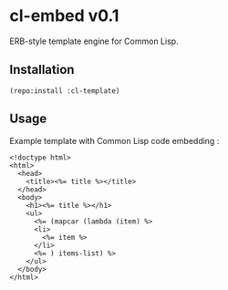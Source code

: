 # cl-embed v0.1

ERB-style template engine for Common Lisp.

## Installation

```Common-Lisp
(repo:install :cl-template)
```

## Usage

Example template with Common Lisp code embedding :

```Common-Lisp
<!doctype html>
<html>
  <head>
    <title><%= title %></title>
  </head>
  <body>
    <h1><%= title %></h1>
    <ul>
      <%= (mapcar (lambda (item) %>
      <li>
        <%= item %>
      </li>
      <%= ) items-list) %>
    </ul>
  </body>
</html>
```
